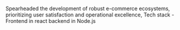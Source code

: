 Spearheaded the development of robust e-commerce ecosystems, prioritizing user satisfaction and operational excellence,
Tech stack -
Frontend in react 
backend in Node.js
